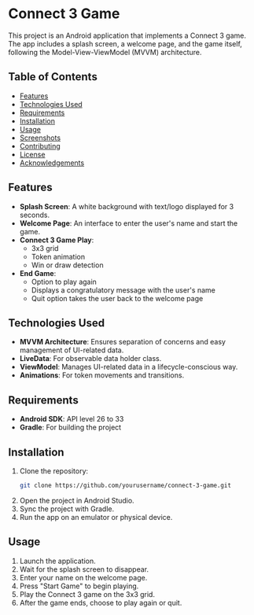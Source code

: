 # Connect 3 Game

This project is an Android application that implements a Connect 3 game. The app includes a splash screen, a welcome page, and the game itself, following the Model-View-ViewModel (MVVM) architecture.

## Table of Contents
- [Features](#features)
- [Technologies Used](#technologies-used)
- [Requirements](#requirements)
- [Installation](#installation)
- [Usage](#usage)
- [Screenshots](#screenshots)
- [Contributing](#contributing)
- [License](#license)
- [Acknowledgements](#acknowledgements)

## Features
- **Splash Screen**: A white background with text/logo displayed for 3 seconds.
- **Welcome Page**: An interface to enter the user's name and start the game.
- **Connect 3 Game Play**:
  - 3x3 grid
  - Token animation
  - Win or draw detection
- **End Game**:
  - Option to play again
  - Displays a congratulatory message with the user's name
  - Quit option takes the user back to the welcome page

## Technologies Used
- **MVVM Architecture**: Ensures separation of concerns and easy management of UI-related data.
- **LiveData**: For observable data holder class.
- **ViewModel**: Manages UI-related data in a lifecycle-conscious way.
- **Animations**: For token movements and transitions.

## Requirements
- **Android SDK**: API level 26 to 33
- **Gradle**: For building the project

## Installation
1. Clone the repository:
    ```bash
    git clone https://github.com/yourusername/connect-3-game.git
    ```
2. Open the project in Android Studio.
3. Sync the project with Gradle.
4. Run the app on an emulator or physical device.

## Usage
1. Launch the application.
2. Wait for the splash screen to disappear.
3. Enter your name on the welcome page.
4. Press "Start Game" to begin playing.
5. Play the Connect 3 game on the 3x3 grid.
6. After the game ends, choose to play again or quit.

